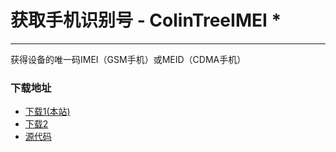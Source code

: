 # 获取手机识别号 - ColinTreeIMEI *

---

获得设备的唯一码IMEI（GSM手机）或MEID（CDMA手机）

### 下载地址
* <a href="/aix/cn.colintree.aix.ColinTreeIMEI.aix" target="_blank">下载1(本站)</a>
* [下载2](https://raw.githubusercontent.com/OpenSourceAIX/ColinTreeIMEI/master/cn.colintree.aix.ColinTreeIMEI.aix)
* [源代码](https://github.com/OpenSourceAIX/ColinTreeIMEI)